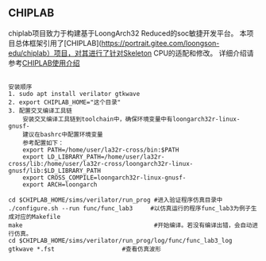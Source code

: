 
## CHIPLAB
chiplab项目致力于构建基于LoongArch32 Reduced的soc敏捷开发平台。
本项目总体框架引用了[CHIPLAB](https://portrait.gitee.com/loongson-edu/chiplab）项目，对其进行了针对Skeleton CPU的适配和修改。
详细介绍请参考[CHIPLAB使用介绍](https://chiplab.readthedocs.io/)

## 
```
安装顺序
1. sudo apt install verilator gtkwave
2. export CHIPLAB_HOME="这个目录"
3. 配置交叉编译工具链
    安装交叉编译工具链到toolchain中，确保环境变量中有loongarch32r-linux-gnusf-
    建议在bashrc中配置环境变量
    参考配置如下：
    export PATH=/home/user/la32r-cross/bin:$PATH
    export LD_LIBRARY_PATH=/home/user/la32r-cross/lib:/home/user/la32r-cross/loongarch32r-linux-gnusf/lib:$LD_LIBRARY_PATH
    export CROSS_COMPILE=loongarch32r-linux-gnusf-
    export ARCH=loongarch
```

```
cd $CHIPLAB_HOME/sims/verilator/run_prog #进入验证程序仿真目录中
./configure.sh --run func/func_lab3     #以仿真运行的程序func_lab3为例子生成对应的Makefile
make                                     #开始编译。若没有编译出错，会自动进行仿真。
cd $CHIPLAB_HOME/sims/verilator/run_prog/log/func/func_lab3_log
gtkwave *.fst                   #查看仿真波形
```